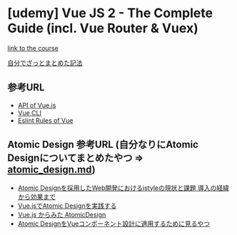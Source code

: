 # [udemy] Vue JS 2 - The Complete Guide (incl. Vue Router & Vuex)
<a href="https://www.udemy.com/vuejs-2-the-complete-guide/learn/v4/content" target="_blank">link to the course</a>

<a href="./grammar.md" target="_blank">自分でざっとまとめた記法</a>

## 参考URL
- <a href="https://jp.vuejs.org/v2/api/" target="_blank">API of Vue.js</a>
- <a href="https://cli.vuejs.org/" target="_blank">Vue CLI</a>
- <a href="https://eslint.vuejs.org/rules/" target="_blank">Eslint Rules of Vue</a>

## Atomic Design 参考URL (自分なりにAtomic Designについてまとめたやつ => <a href="./atomic_design.md" target="_blank">atomic_design.md</a>)
- <a href="https://logmi.jp/tech/articles/320358" target="_blank">Atomic Designを採用したWeb開発におけるistyleの現状と課題 導入の経緯から効果まで</a>
- <a href="https://qiita.com/hareku/items/04705fcf92cc80ec4095" target="_blank">Vue.jsでAtomic Designを実践する</a>
- <a href="https://medium.com/@t_sugawara/vue-js-%E3%81%8B%E3%82%89%E3%81%BF%E3%81%9F-atomicdesign-e90517842801" target="_blank">Vue.js からみた AtomicDesign</a>
- <a href="http://arm4.hatenablog.com/entry/2018/11/07/172651" target="_blank">Atomic DesignをVueコンポーネント設計に適用するために見るやつ</a>


<a href="" target="_blank"></a>
